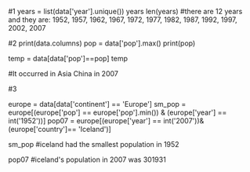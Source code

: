 #1 
years = list(data['year'].unique())
years
len(years)
#there are 12 years and they are: 1952, 1957, 1962, 1967, 1972, 1977, 1982, 1987, 1992, 1997, 2002, 2007

#2
print(data.columns)
pop = data['pop'].max()
print(pop)

temp = data[data['pop']==pop]
temp

#It occurred in Asia China in 2007

#3

europe = data[data['continent'] == 'Europe']
sm_pop = europe[(europe['pop'] == europe['pop'].min()) & (europe['year'] == int('1952'))]
pop07 = europe[(europe['year'] == int('2007'))& (europe['country']== 'Iceland')]

sm_pop
#iceland had the smallest population in 1952

pop07
#iceland's population in 2007 was 301931
